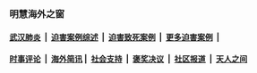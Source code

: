
### 明慧海外之窗

####  [武汉肺炎](indexes/365.md?t=01261800) &nbsp;|&nbsp;  [迫害案例综述](indexes/328.md?t=01261800) &nbsp;|&nbsp; [迫害致死案例](indexes/277.md?t=01261800)  &nbsp;|&nbsp; [更多迫害案例](indexes/81.md?t=01261800)  &nbsp;|&nbsp; 
####  [时事评论](indexes/251.md?t=01261800) &nbsp;|&nbsp; [海外简讯](indexes/245.md?t=01261800)&nbsp;|&nbsp;  [社会支持](indexes/140.md?t=01261800) &nbsp;|&nbsp; [褒奖决议](indexes/282.md?t=01261800) &nbsp;|&nbsp; [社区报道](indexes/91.md?t=01261800)  &nbsp;|&nbsp; [天人之间](indexes/78.md?t=01261800) 

